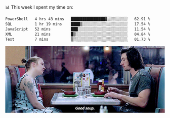 <!-- <div align="center">
  <h1> Hello, There! <img src="https://media.giphy.com/media/hvRJCLFzcasrR4ia7z/giphy.gif" width="25px"></h1>
</div>

<p align="center">
    <a href="https://linkedin.com/in/willgreen98" alt="LinkedIn">
	    <img src="https://img.shields.io/badge/-LinkedIn-0e76a8?style=flat-square&logo=Linkedin&logoColor=white"/></a>
    <a href="https://twitter.com/Will_Green98" alt="Tweeter">
        <img src="https://img.shields.io/badge/-Twitter-00acee?style=flat-square&logo=Twitter&logoColor=white"/></a>
</p>

<div align="center">
	<h3> Will | 👨🏻‍💻 Software Engineer | 🌏 London, UK </h3>
</div>

![](https://visitor-badge.glitch.me/badge?page_id=willgreen98.visitor-badge)

### About Me

- 🥰 Worthless Dev
- 🎓 CS Graduate with (Pending) Honours from the University of Portsmouth.
 -->
📊 This week I spent my time on:
<!--START_SECTION:waka-->
```text
PowerShell   4 hrs 43 mins   ███████████████▓░░░░░░░░░   62.91 % 
SQL          1 hr 19 mins    ████▒░░░░░░░░░░░░░░░░░░░░   17.54 % 
JavaScript   52 mins         ███░░░░░░░░░░░░░░░░░░░░░░   11.54 % 
XML          21 mins         █▒░░░░░░░░░░░░░░░░░░░░░░░   04.84 % 
Text         7 mins          ▒░░░░░░░░░░░░░░░░░░░░░░░░   01.73 % 
```
<!--END_SECTION:waka-->


![](goodSoup.gif)
